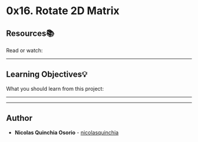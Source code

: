 # 0x16. Rotate 2D Matrix

## Resources:books:
Read or watch:

---
## Learning Objectives:bulb:
What you should learn from this project:

---
---

## Author
* **Nicolas Quinchia Osorio** - [nicolasquinchia](https://github.com/nicolasquinchia)